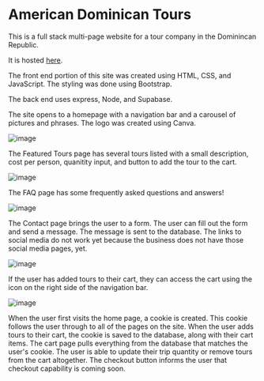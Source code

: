 # American Dominican Tours

This is a full stack multi-page website for a tour company in the Dominincan Republic. 

It is hosted [here](https://ad-tours.herokuapp.com/).

The front end portion of this site was created using HTML, CSS, and JavaScript. The styling was done using Bootstrap. 

The back end uses express, Node, and Supabase.

The site opens to a homepage with a navigation bar and a carousel of pictures and phrases. The logo was created using Canva.

![image](https://user-images.githubusercontent.com/78281930/119207637-76f20300-ba64-11eb-93f1-5de6c2bb89db.png)

The Featured Tours page has several tours listed with a small description, cost per person, quanitity input, and button to add the tour to the cart.

![image](https://user-images.githubusercontent.com/78281930/119207686-b9b3db00-ba64-11eb-993e-b7bded196621.png)

The FAQ page has some frequently asked questions and answers! 

![image](https://user-images.githubusercontent.com/78281930/119207749-eec02d80-ba64-11eb-9b7a-6cf0785d2f79.png)

The Contact page brings the user to a form. The user can fill out the form and send a message. The message is sent to the database. The links to social media do not work yet because the business does not have those social media pages, yet.

![image](https://user-images.githubusercontent.com/78281930/119207806-2038f900-ba65-11eb-9366-58dce8d71818.png)

If the user has added tours to their cart, they can access the cart using the icon on the right side of the navigation bar.

![image](https://user-images.githubusercontent.com/78281930/119207846-4f4f6a80-ba65-11eb-964c-70e291907fac.png)

When the user first visits the home page, a cookie is created. This cookie follows the user through to all of the pages on the site. When the user adds tours to their cart, the cookie is saved to the database, along with their cart items. The cart page pulls everything from the database that matches the user's cookie. The user is able to update their trip quantity or remove tours from the cart altogether. The checkout button informs the user that checkout capability is coming soon. 

